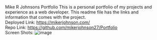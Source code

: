 Mike R Johnsons Portfolio
This is a personal portfolio of my projects and experience as a web developer. This readme file has the links and information that comes with the project.<br/>
  Deployed Link: https://mikerjohnson.com/<br/>
  Repo Link: https://github.com/mikerjohnson27/Portfolio <br/>
  Screen Shots:
![image](https://user-images.githubusercontent.com/101275747/166805642-866888e3-6f34-4c3a-aa4e-bf112b1c2046.png)
